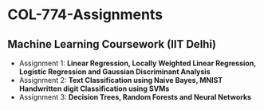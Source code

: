 # COL-774-Assignments
## Machine Learning Coursework (IIT Delhi)

- Assignment 1: **Linear Regression, Locally Weighted Linear Regression, Logistic Regression and Gaussian Discriminant Analysis**
- Assignment 2: **Text Classification using Naive Bayes, MNIST Handwritten digit Classification using SVMs**
- Assignment 3: **Decision Trees, Random Forests and Neural Networks**